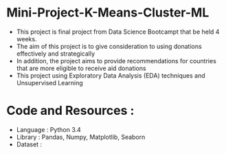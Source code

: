 # Mini-Project-K-Means-Cluster-ML
- This project is final project from Data Science Bootcampt that be held 4 weeks.
- The aim of this project is to give consideration to using donations effectively and strategically
- In addition, the project aims to provide recommendations for countries that are more eligible to receive aid donations
- This project using Exploratory Data Analysis (EDA) techniques and Unsupervised Learning

# Code and Resources :
- Language : Python 3.4
- Library : Pandas, Numpy, Matplotlib, Seaborn
- Dataset : [](https://github.com/Zullinira/Mini-Project-K-Means--Cluster-ML/blob/main/Data_Negara_HELP.csv)
